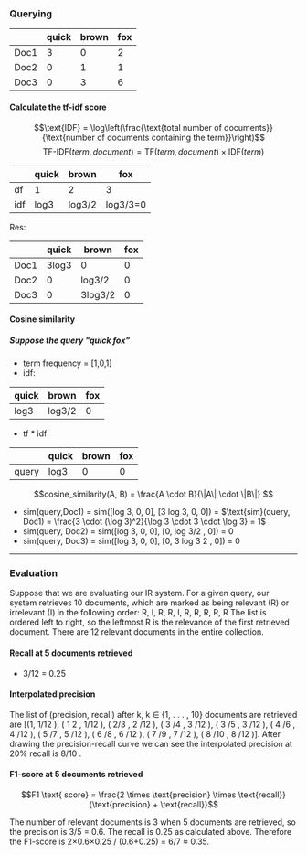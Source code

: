 ### Querying

| |quick | brown | fox|
|---|---|---|---|
|Doc1| 3 |0 |2|
|Doc2| 0 |1 |1 |
|Doc3| 0| 3| 6|

#### Calculate the tf-idf score

$$\text{IDF} = \log\left(\frac{\text{total number of documents}}{\text{number of documents containing the term}}\right)$$
$$\text{TF-IDF}(term, document) = \text{TF}(term, document) \times \text{IDF}(term)
$$

| |quick | brown | fox|
|---|---|---|---|
|df| 1 |2 |3|
|idf| log3 |log3/2 |log3/3=0|

Res:

| |quick | brown | fox|
|---|---|---|---|
|Doc1| 3log3 |0 |0|
|Doc2| 0 |log3/2 |0 |
|Doc3| 0| 3log3/2| 0|


#### Cosine similarity 
##### Suppose the query "quick fox"

- term frequency = [1,0,1]
- idf:

|quick | brown | fox|
|---|---|---|
| log3 |log3/2 |0|

- tf * idf:

| |quick | brown | fox|
|---|---|---|---|
|query| log3 |0 |0|


$$cosine_similarity(A, B) = \frac{A \cdot B}{\|A\| \cdot \|B\|}
$$

- sim(query,Doc1) = sim([log 3, 0, 0], [3 log 3, 0, 0]) = $\text{sim}(query, Doc1) = \frac{3 \cdot (\log 3)^2}{\log 3 \cdot 3 \cdot \log 3} = 1$
- sim(query, Doc2) = sim([log 3, 0, 0], [0, log 3/2 , 0]) = 0
- sim(query, Doc3) = sim([log 3, 0, 0], [0, 3 log 3 2 , 0]) = 0

---
### Evaluation
Suppose that we are evaluating our IR system. For a given query, our system retrieves 10 documents, which are marked as being relevant (R) or irrelevant (I) in the following order: R, I, R, R, I, R, R, R, R, R The list is ordered left to right, so the leftmost R is the relevance of the first retrieved document. There are 12 relevant documents in the entire collection.
#### Recall at 5 documents retrieved 
- 3/12 = 0.25

#### Interpolated precision
The list of (precision, recall) after k, k ∈ {1, . . . , 10} documents are retrieved are [(1, 1/12 ), ( 1 2 , 1/12 ), ( 2/3 , 2 /12 ), ( 3 /4 , 3 /12 ), ( 3 /5 , 3 /12 ), ( 4 /6 , 4 /12 ), ( 5 /7 , 5 /12 ), ( 6 /8 , 6 /12 ), ( 7 /9 , 7 /12 ), ( 8 /10 , 8 /12 )].
After drawing the precision-recall curve we can see the interpolated precision at 20% recall is 8/10 .
#### F1-score at 5 documents retrieved

$$F1 \text{ score} = \frac{2 \times \text{precision} \times \text{recall}}{\text{precision} + \text{recall}}$$

The number of relevant documents is 3 when 5 documents are retrieved, so the precision is 3/5 = 0.6. The recall is 0.25 as calculated above. Therefore the F1-score is 2×0.6×0.25 / (0.6+0.25) = 6/7 ≈ 0.35.

